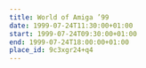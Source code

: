 ```yaml
---
title: World of Amiga ’99
date: 1999-07-24T11:30:00+01:00
start: 1999-07-24T09:30:00+01:00
end: 1999-07-24T18:00:00+01:00
place_id: 9c3xgr24+q4
---
```

